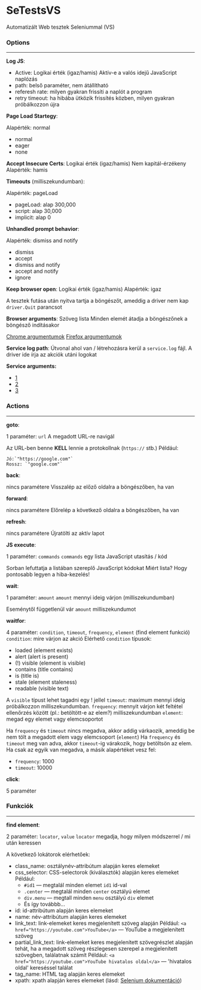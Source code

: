 # SeTestsVS

Automatizált Web tesztek Seleniummal (VS)

### Options

---

**Log JS**:

* Active:
  Logikai érték (igaz/hamis)
  Aktív-e a valós idejű JavaScript naplózás
* path:
  belső paraméter, nem átállítható
* referesh rate:
  milyen gyakran frissíti a naplót a program
* retry timeout:
  ha hibába ütközik frissítés közben, milyen gyakran próbálkozzon újra

**Page Load Startegy**:

Alapérték: normal

* normal
* eager
* none

**Accept Insecure Certs**:
Logikai érték  (igaz/hamis)
Nem kapitál-érzékeny
Alapérték: hamis

**Timeouts** (milliszekundumban):

Alapérték: pageLoad

* pageLoad: alap 300,000
* script: alap 30,000
* implicit: alap 0

**Unhandled prompt behavior**:

Alapérték: dismiss and notify

* dismiss
* accept
* dismiss and notify
* accept and notify
* ignore

**Keep browser open**:
Logikai érték  (igaz/hamis)
Alapérték: igaz

A tesztek futása után nyitva tartja a böngészőt, ameddig a driver nem kap `driver.Quit` parancsot

**Browser arguments**:
Szöveg lista
Minden elemét átadja a böngészőnek a böngésző indításakor

[Chrome argumentumok](https://peter.sh/experiments/chromium-command-line-switches/)
[Firefox argumentumok](https://wiki.mozilla.org/Firefox/CommandLineOptions)

**Service log path**:
Útvonal ahol van / létrehozásra kerül a `service.log` fájl.
A driver ide írja az akciók utáni logokat

**Service arguments:**

* [1](https://gist.github.com/ntamvl/4f93bbb7c9b4829c601104a2d2f91fe5)
* [2](https://www.selenium.dev/documentation/webdriver/drivers/service/)
* [3](https://www.selenium.dev/documentation/webdriver/browsers/chrome/#service)

### Actions

---

**goto**:

1 paraméter: `url`
A megadott URL-re navigál

Az URL-ben benne **KELL** lennie a protokollnak (`https://` stb.)
Például:

    Jó:`"https://google.com"`
    Rossz: `"google.com"`

**back**:

nincs paramétere
Visszalép az előző oldalra a böngészőben, ha van

**forward**:

nincs paramétere
Előrelép a következő oldalra a böngészőben, ha van

**refresh**:

nincs paramétere
Újratölti az aktív lapot

**JS execute**:

1 paraméter: `commands`
`commands` egy lista JavaScript utasítás / kód

Sorban lefuttatja a listában szereplő JavaScript kódokat
Miért lista? Hogy pontosabb legyen a hiba-kezelés!

**wait**:

1 paraméter: `amount`
`amount` mennyi ideig várjon (milliszekundumban)

Eseménytől függetlenül vár `amount` milliszekundumot

**waitfor**:

4 paraméter: `condition`, `timeout`, `frequency`, `element` (find element funkció)
`condition`: mire várjon az akció
Elérhető `condition` típusok:

* loaded (element exists)
* alert (alert is present)
* (!) visible (element is visible)
* contains (title contains)
* is (title is)
* stale (element staleness)
* readable (visible text)

A `visible` típust lehet tagadni egy ! jellel
`timeout`: maximum mennyi ideig próbálkozzon milliszekundumban.
`frequency`: mennyit várjon két feltétel ellenőrzés között (pl.: betöltött-e az elem?)  milliszekundumban
`element`: megad egy elemet vagy elemcsoportot

Ha `frequency` és `timeout` nincs megadva, akkor addig várkaozik, ameddig be nem tölt a megadott elem vagy elemcsoport (`element`)
Ha `frequency` és `timeout` meg van adva, akkor `timeout`-ig várakozik, hogy betöltsön az elem.
Ha csak az egyik van megadva, a másik alapértéket vesz fel:

* `frequency`: 1000
* `timeout`: 10000

**click**:

5 paraméter

### Funkciók

---

**find element**:

2 paraméter: `locator`, `value`
`locator` megadja, hogy milyen módszerrel / mi után keressen

A következő lokátorok elérhetőek:

* class_name: osztálynév-attribútum alapján keres elemeket
* css_selector: CSS-selectorok (kiválasztók) alapján keres elemeket
  Például:
  * `#id1` — megtalál minden elemet `id1` id-val
  * `.center` — megtalál minden `center` osztályú elemet
  * `div.menu` — megtall minden `menu` osztályú `div` elemet
  * És így továbbb...
* id: id-attribútum alapján keres elemeket
* name: név-attribútum alapján keres elemeket
* link_text: link-elemeket keres megjelenített szöveg alapján
  Például: `<a href="https://youtube.com">YouTube</a>` — YouTube a megjelenített szöveg
* partial_link_text: link-elemeket keres megjelenített szövegrészlet alapján
  tehát, ha a megadott szöveg részlegesen szerepel a megjelenített szövegben, találatnak számít
  Például: `<a href="https://youtube.com">YouTube hivatalos oldal</a>` — 'hivatalos oldal' kereséssel találat
* tag_name: HTML tag alapján keres elemeket
* xpath: xpath alapján keres elemeket (lásd: [Selenium dokumentáció](https://www.selenium.dev/documentation/webdriver/elements/locators/#xpath))
